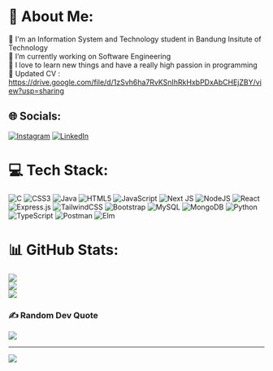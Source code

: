 # 💫 About Me:
🔭 I'm an Information System and Technology student in Bandung Insitute of Technology<br>💼 I’m currently working on Software Engineering<br>🤔 I love to learn new things and have a really high passion in programming<br>📕 Updated CV : https://drive.google.com/file/d/1zSvh6ha7RvKSnIhRkHxbPDxAbCHEjZBY/view?usp=sharing


## 🌐 Socials:
[![Instagram](https://img.shields.io/badge/Instagram-%23E4405F.svg?logo=Instagram&logoColor=white)](https://instagram.com/syahrialzaidan) [![LinkedIn](https://img.shields.io/badge/LinkedIn-%230077B5.svg?logo=linkedin&logoColor=white)](https://linkedin.com/in/mochamad-syahrial-alzaidan) 

# 💻 Tech Stack:
![C](https://img.shields.io/badge/c-%2300599C.svg?style=plastic&logo=c&logoColor=white) ![CSS3](https://img.shields.io/badge/css3-%231572B6.svg?style=plastic&logo=css3&logoColor=white) ![Java](https://img.shields.io/badge/java-%23ED8B00.svg?style=plastic&logo=java&logoColor=white) ![HTML5](https://img.shields.io/badge/html5-%23E34F26.svg?style=plastic&logo=html5&logoColor=white) ![JavaScript](https://img.shields.io/badge/javascript-%23323330.svg?style=plastic&logo=javascript&logoColor=%23F7DF1E) ![Next JS](https://img.shields.io/badge/Next-black?style=plastic&logo=next.js&logoColor=white) ![NodeJS](https://img.shields.io/badge/node.js-6DA55F?style=plastic&logo=node.js&logoColor=white) ![React](https://img.shields.io/badge/react-%2320232a.svg?style=plastic&logo=react&logoColor=%2361DAFB) ![Express.js](https://img.shields.io/badge/express.js-%23404d59.svg?style=plastic&logo=express&logoColor=%2361DAFB) ![TailwindCSS](https://img.shields.io/badge/tailwindcss-%2338B2AC.svg?style=plastic&logo=tailwind-css&logoColor=white) ![Bootstrap](https://img.shields.io/badge/bootstrap-%23563D7C.svg?style=plastic&logo=bootstrap&logoColor=white) ![MySQL](https://img.shields.io/badge/mysql-%2300f.svg?style=plastic&logo=mysql&logoColor=white) ![MongoDB](https://img.shields.io/badge/MongoDB-%234ea94b.svg?style=plastic&logo=mongodb&logoColor=white) ![Python](https://img.shields.io/badge/python-3670A0?style=plastic&logo=python&logoColor=ffdd54) ![TypeScript](https://img.shields.io/badge/typescript-%23007ACC.svg?style=plastic&logo=typescript&logoColor=white) ![Postman](https://img.shields.io/badge/Postman-FF6C37?style=plastic&logo=postman&logoColor=white) ![Elm](https://img.shields.io/badge/Elm-60B5CC?style=plastic&logo=elm&logoColor=white)
# 📊 GitHub Stats:
![](https://github-readme-stats.vercel.app/api?username=syahrialalzaidan&theme=dark&hide_border=false&include_all_commits=false&count_private=true)<br/>
![](https://github-readme-streak-stats.herokuapp.com/?user=syahrialalzaidan&theme=dark&hide_border=false)<br/>
![](https://github-readme-stats.vercel.app/api/top-langs/?username=syahrialalzaidan&theme=dark&hide_border=false&include_all_commits=false&count_private=true&layout=compact)

### ✍️ Random Dev Quote
![](https://quotes-github-readme.vercel.app/api?type=horizontal&theme=radical)

---
[![](https://visitcount.itsvg.in/api?id=syahrialalzaidan&icon=0&color=0)](https://visitcount.itsvg.in)
